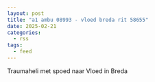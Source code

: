 ```yaml
---
layout: post
title: "a1 ambu 08993 - vloed breda rit 58655"
date: 2025-02-21
categories: 
  - rss
tags: 
  - feed
---
```


Traumaheli met spoed naar Vloed in Breda
